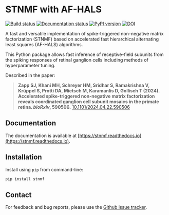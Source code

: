 # STNMF with AF-HALS

[![Build status](https://github.com/gollischlab/STNMF_with_AFHALS/actions/workflows/pypi.yml/badge.svg)](https://github.com/gollischlab/STNMF_with_AFHALS/deployments/PyPI)
[![Documentation status](https://readthedocs.org/projects/stnmf/badge/?version=latest)](https://stnmf.readthedocs.io/en/latest/?badge=latest)
[![PyPI version](https://img.shields.io/pypi/v/stnmf.svg)](https://pypi.python.org/pypi/stnmf)
[![DOI](https://img.shields.io/badge/DOI-10.1101%2F2024.04.22.590506-007ec6)](https://doi.org/10.1101/2024.04.22.590506)

A fast and versatile implementation of spike-triggered non-negative matrix factorization (STNMF) based on accelerated fast hierarchical alternating least squares (AF-HALS) algorithms.

This Python package allows fast inference of receptive-field subunits from the spiking responses of retinal ganglion cells including methods of hyperparameter tuning.

Described in the paper:

> **Zapp SJ, Khani MH, Schreyer HM, Sridhar S, Ramakrishna V, Krüppel S, Protti DA, Mietsch M, Karamanlis D, Gollisch T (2024). Accelerated spike-triggered non-negative matrix factorization reveals coordinated ganglion cell subunit mosaics in the primate retina. *bioRxiv*, 590506.** [10.1101/2024.04.22.590506](https://doi.org/10.1101/2024.04.22.590506)

## Documentation
The documentation is available at [https://stnmf.readthedocs.io](https://stnmf.readthedocs.io).

## Installation
Install using `pip` from command-line:

```bash
pip install stnmf
```

## Contact
For feedback and bug reports, please use the [Github issue tracker](https://github.com/gollischlab/STNMF_with_AFHALS/issues).
